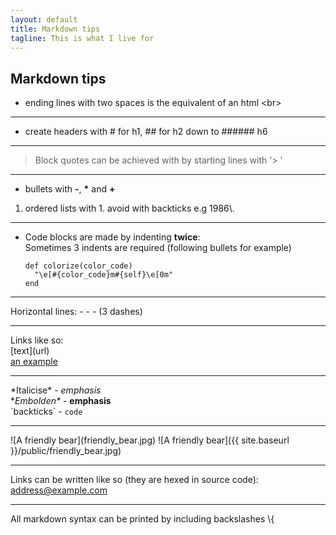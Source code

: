```yaml
---
layout: default
title: Markdown tips
tagline: This is what I live for
---
```


## Markdown tips

- ending lines with two spaces is the equivalent of an html \<br>  

---

- create headers with # for h1, ## for h2 down to ###### h6

---

> Block quotes can be achieved with by starting lines with '> '  

---

* bullets with **\-**, **\*** and **\+**
1. ordered lists with 1. avoid with backticks e.g 1986\\.

---

- Code blocks are made by indenting **twice**:  
Sometimes 3 indents are required (following bullets for example)

      def colorize(color_code)
        "\e[#{color_code}m#{self}\e[0m"
      end

---

Horizontal lines: - - - (3 dashes)

---

Links like so:  
\[text]\(url)  
[an example](http://example.com/ "Title")  

---

\*Italicise\* - *emphasis*  
\**Embolden\** - **emphasis**  
\`backticks\` - `code`

---

!\[A friendly bear]\(friendly_bear.jpg)
![A friendly bear]({{ site.baseurl }}/public/friendly_bear.jpg)

---

Links can be written like so (they are hexed in source code):  
<address@example.com>

---

All markdown syntax can be printed by including backslashes \\{
